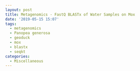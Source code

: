 ```yaml
---
layout: post
title: Metagenomics - FastQ BLASTx of Water Samples on Mox
date: '2019-05-15 15:07'
tags: 
  - metagenomics
  - Panopea generosa
  - geoduck
  - mox
  - blastx
  - seqkt
categories: 
  - Miscellaneous
---
```

